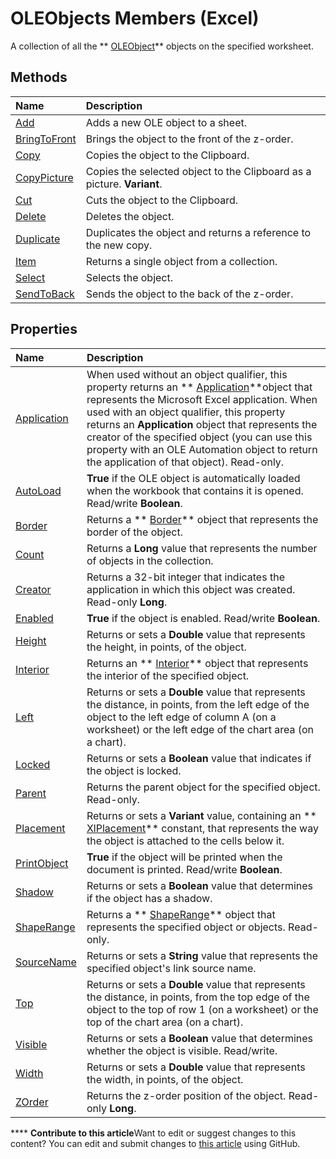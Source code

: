
# OLEObjects Members (Excel)
A collection of all the  ** [OLEObject](bc3ef12d-1531-6c21-71ab-3df6bb851f3b.md)** objects on the specified worksheet.

## Methods



|**Name**|**Description**|
|:-----|:-----|
| [Add](2acd369f-6dd6-0e0e-043c-a691796659a9.md)|Adds a new OLE object to a sheet. |
| [BringToFront](07742776-f3fd-9260-b982-b6f791d52e40.md)|Brings the object to the front of the z-order.|
| [Copy](e77507d2-92d6-4875-8c19-ebc08c118357.md)|Copies the object to the Clipboard.|
| [CopyPicture](6c82ef43-2ec4-2cfb-d7f4-a44e754d859a.md)|Copies the selected object to the Clipboard as a picture.  **Variant**.|
| [Cut](a72be6d7-5627-44d2-3401-b51489335e53.md)|Cuts the object to the Clipboard.|
| [Delete](c56ba376-ce83-0081-9411-8bbfa10d66ff.md)|Deletes the object.|
| [Duplicate](c0a841f7-8b92-95e7-c1b1-b0172ebed9cd.md)|Duplicates the object and returns a reference to the new copy.|
| [Item](781b29f3-dcac-2679-72c2-a8d5d6280661.md)|Returns a single object from a collection.|
| [Select](bdad0692-8cc3-e644-80b0-34619f9113cd.md)|Selects the object.|
| [SendToBack](b056deb0-bcbc-c54f-236b-3ed05aed43ee.md)|Sends the object to the back of the z-order.|

## Properties



|**Name**|**Description**|
|:-----|:-----|
| [Application](b6183c63-aad9-c530-e6c7-519eaddfe46b.md)|When used without an object qualifier, this property returns an  ** [Application](19b73597-5cf9-4f56-8227-b5211f657f6f.md)**object that represents the Microsoft Excel application. When used with an object qualifier, this property returns an  **Application** object that represents the creator of the specified object (you can use this property with an OLE Automation object to return the application of that object). Read-only.|
| [AutoLoad](0b833fe9-33c6-e97d-3b19-52429ed88d88.md)| **True** if the OLE object is automatically loaded when the workbook that contains it is opened. Read/write **Boolean**.|
| [Border](6c3991b0-2df9-5c34-82df-7d9d8a8dc41a.md)|Returns a  ** [Border](bca516bf-7c0f-f9df-078d-dfb522f256f3.md)** object that represents the border of the object.|
| [Count](dd93b4d9-1816-010e-e519-bc2bf1c5e301.md)|Returns a  **Long** value that represents the number of objects in the collection.|
| [Creator](b84107a4-d94c-a2b1-0a70-c4515b1d1da2.md)|Returns a 32-bit integer that indicates the application in which this object was created. Read-only  **Long**.|
| [Enabled](d1211370-fa71-9b7a-f171-c1f46ed75faf.md)| **True** if the object is enabled. Read/write **Boolean**.|
| [Height](1c089f16-3294-275c-8ec0-5a510d6aee6b.md)|Returns or sets a  **Double** value that represents the height, in points, of the object.|
| [Interior](c511b50c-63b6-978a-5223-f4d5d20e3267.md)|Returns an  ** [Interior](37c79831-2cac-69fd-10ee-6d5415ed338b.md)** object that represents the interior of the specified object.|
| [Left](764029f0-0ae4-8198-8cac-5293723677aa.md)|Returns or sets a  **Double** value that represents the distance, in points, from the left edge of the object to the left edge of column A (on a worksheet) or the left edge of the chart area (on a chart).|
| [Locked](92a02a9c-76e5-ae1c-ae05-05951a1590dd.md)|Returns or sets a  **Boolean** value that indicates if the object is locked.|
| [Parent](ef45b22e-fc42-af65-5732-f6ac6f03a758.md)|Returns the parent object for the specified object. Read-only.|
| [Placement](97e34b24-b990-4dcf-b786-e24c546d3a13.md)|Returns or sets a  **Variant** value, containing an ** [XlPlacement](ad52cbf4-3d51-d9fe-5e31-be181f7775d3.md)** constant, that represents the way the object is attached to the cells below it.|
| [PrintObject](5ee7e741-0e34-f9f8-6bc9-25db6bbe2f01.md)| **True** if the object will be printed when the document is printed. Read/write **Boolean**.|
| [Shadow](6c918a13-b982-70c4-9bf5-03873f8cea79.md)|Returns or sets a  **Boolean** value that determines if the object has a shadow.|
| [ShapeRange](0674c2dd-72ab-df1d-d972-e2909eb27de7.md)|Returns a  ** [ShapeRange](e1b8229c-73a0-4a77-5e00-4bcec9032260.md)** object that represents the specified object or objects. Read-only.|
| [SourceName](8e317f28-990b-9d8c-3b0c-577e238fa063.md)|Returns or sets a  **String** value that represents the specified object's link source name.|
| [Top](0527a555-2aba-689f-a2c1-163fbf0b668a.md)|Returns or sets a  **Double** value that represents the distance, in points, from the top edge of the object to the top of row 1 (on a worksheet) or the top of the chart area (on a chart).|
| [Visible](dc297a24-9a39-7b74-715d-e86d02c546c9.md)|Returns or sets a  **Boolean** value that determines whether the object is visible. Read/write.|
| [Width](5749e573-6b07-8ac9-661a-dc5966349c01.md)|Returns or sets a  **Double** value that represents the width, in points, of the object.|
| [ZOrder](44bfb522-6edf-cf77-45ef-0b68f14514ef.md)|Returns the z-order position of the object. Read-only  **Long**.|

****   **Contribute to this article**Want to edit or suggest changes to this content? You can edit and submit changes to  [this article](https://github.com/jhershey00/VBA_Excel_Test/OpenXMLCon/articles/7c3b0619-a988-1b8c-51b1-4c8ef3180264.md) using GitHub.

